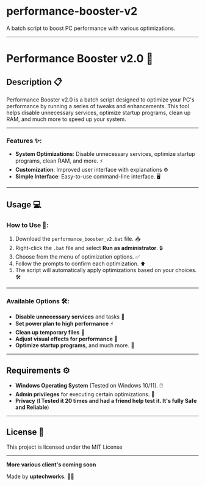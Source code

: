 # performance-booster-v2
A batch script to boost PC performance with various optimizations.


_______________________________________________________________________________________________________________________________
# Performance Booster v2.0 🚀

## Description 📋

Performance Booster v2.0 is a batch script designed to optimize your PC's performance by running a series of tweaks and enhancements. This tool helps disable unnecessary services, optimize startup programs, clean up RAM, and much more to speed up your system.

---

### Features ✨:
- **System Optimizations**: Disable unnecessary services, optimize startup programs, clean RAM, and more. ⚡
- **Customization**: Improved user interface with explanations ⚙️
- **Simple Interface**: Easy-to-use command-line interface. 🖥️

---

## Usage 💻

### How to Use 📝:
1. Download the `performance_booster_v2.bat` file. 📥
2. Right-click the `.bat` file and select **Run as administrator**. 🔒
3. Choose from the menu of optimization options. ✅
4. Follow the prompts to confirm each optimization. ⬆️
5. The script will automatically apply optimizations based on your choices. 🛠️

---

### Available Options 🛠️:
- **Disable unnecessary services** and tasks 🛑
- **Set power plan to high performance** ⚡
- **Clean up temporary files** 🧹
- **Adjust visual effects for performance** 🎨
- **Optimize startup programs**, and much more. 🔧

---

## Requirements ⚙️
- **Windows Operating System** (Tested on Windows 10/11). 🖱️
- **Admin privileges** for executing certain optimizations. 🔑
- **Privacy** (**I Tested it 20 times and had a friend help test it. It's fully Safe and Reliable**)
---

## License 📜
This project is licensed under the MIT License 

---

**More various client's coming soon**

Made by **uptechworks**. 👨‍💻
